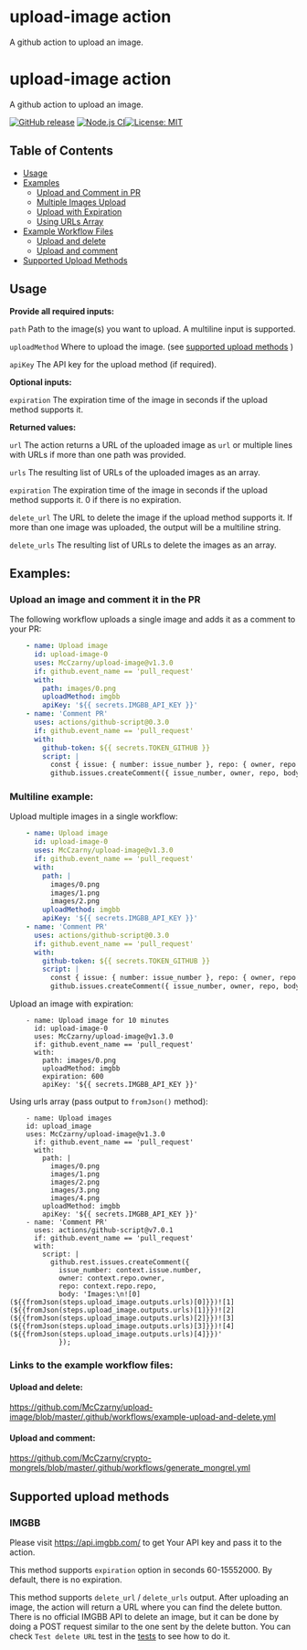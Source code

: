 # upload-image action
A github action to upload an image.

# upload-image action
A github action to upload an image.

[![GitHub release](https://img.shields.io/github/v/release/McCzarny/upload-image)](https://github.com/McCzarny/upload-image/releases)
[![Node.js CI](https://github.com/McCzarny/upload-image/actions/workflows/node.js.yml/badge.svg)](https://github.com/McCzarny/upload-image/actions/workflows/node.js.yml)[![License: MIT](https://img.shields.io/badge/License-MIT-yellow.svg)](https://opensource.org/licenses/MIT)

## Table of Contents
- [Usage](#usage)
- [Examples](#examples)
  - [Upload and Comment in PR](#upload-an-image-and-comment-it-in-the-pr)
  - [Multiple Images Upload](#multiline-example)
  - [Upload with Expiration](#upload-an-image-with-expiration)
  - [Using URLs Array](#using-urls-array)
- [Example Workflow Files](#links-to-the-example-workflow-files)
  - [Upload and delete](#upload-and-delete)
  - [Upload and comment](#upload-and-comment)
- [Supported Upload Methods](#supported-upload-methods)

## Usage

**Provide all required inputs:**

`path` Path to the image(s) you want to upload. A multiline input is supported.

`uploadMethod` Where to upload the image. (see [supported upload methods](#supported-upload-methods)
 )
 
`apiKey` The API key for the upload method (if required).

**Optional inputs:**

`expiration` The expiration time of the image in seconds if the upload method supports it.

**Returned values:**

`url` The action returns a URL of the uploaded image as `url` or multiple lines with URLs if more than one path was provided.

`urls` The resulting list of URLs of the uploaded images as an array.

`expiration` The expiration time of the image in seconds if the upload method supports it. 0 if there is no expiration.

`delete_url` The URL to delete the image if the upload method supports it. If more than one image was uploaded, the output will be a multiline string.

`delete_urls` The resulting list of URLs to delete the images as an array.

## Examples:
### Upload an image and comment it in the PR
The following workflow uploads a single image and adds it as a comment to your PR:
```yaml
    - name: Upload image
      id: upload-image-0
      uses: McCzarny/upload-image@v1.3.0
      if: github.event_name == 'pull_request'
      with:
        path: images/0.png
        uploadMethod: imgbb
        apiKey: '${{ secrets.IMGBB_API_KEY }}'
    - name: 'Comment PR'
      uses: actions/github-script@0.3.0
      if: github.event_name == 'pull_request'
      with:
        github-token: ${{ secrets.TOKEN_GITHUB }}
        script: |
          const { issue: { number: issue_number }, repo: { owner, repo }  } = context;
          github.issues.createComment({ issue_number, owner, repo, body: 'Uploaded image:\n![0](${{steps.upload-image-0.outputs.url}})'});
```

### Multiline example:
Upload multiple images in a single workflow:

```yaml
    - name: Upload image
      id: upload-image-0
      uses: McCzarny/upload-image@v1.3.0
      if: github.event_name == 'pull_request'
      with:
        path: |
          images/0.png
          images/1.png
          images/2.png
        uploadMethod: imgbb
        apiKey: '${{ secrets.IMGBB_API_KEY }}'
    - name: 'Comment PR'
      uses: actions/github-script@0.3.0
      if: github.event_name == 'pull_request'
      with:
        github-token: ${{ secrets.TOKEN_GITHUB }}
        script: |
          const { issue: { number: issue_number }, repo: { owner, repo }  } = context;
          github.issues.createComment({ issue_number, owner, repo, body: 'Uploaded images:\n${{steps.upload-image-0.outputs.url}}'});
```

Upload an image with expiration:
```
    - name: Upload image for 10 minutes
      id: upload-image-0
      uses: McCzarny/upload-image@v1.3.0
      if: github.event_name == 'pull_request'
      with:
        path: images/0.png
        uploadMethod: imgbb
        expiration: 600
        apiKey: '${{ secrets.IMGBB_API_KEY }}'
```

Using urls array (pass output to `fromJson()` method):
```
    - name: Upload images
    id: upload_image
    uses: McCzarny/upload-image@v1.3.0
      if: github.event_name == 'pull_request'
      with:
        path: |
          images/0.png
          images/1.png
          images/2.png
          images/3.png
          images/4.png
        uploadMethod: imgbb
        apiKey: '${{ secrets.IMGBB_API_KEY }}'
    - name: 'Comment PR'
      uses: actions/github-script@v7.0.1
      if: github.event_name == 'pull_request'
      with:
        script: |
          github.rest.issues.createComment({
            issue_number: context.issue.number,
            owner: context.repo.owner,
            repo: context.repo.repo,
            body: 'Images:\n![0](${{fromJson(steps.upload_image.outputs.urls)[0]}})![1](${{fromJson(steps.upload_image.outputs.urls)[1]}})![2](${{fromJson(steps.upload_image.outputs.urls)[2]}})![3](${{fromJson(steps.upload_image.outputs.urls)[3]}})![4](${{fromJson(steps.upload_image.outputs.urls)[4]}})'
            });
```

### Links to the example workflow files:

#### Upload and delete:
https://github.com/McCzarny/upload-image/blob/master/.github/workflows/example-upload-and-delete.yml

#### Upload and comment:
https://github.com/McCzarny/crypto-mongrels/blob/master/.github/workflows/generate_mongrel.yml

## Supported upload methods

### IMGBB
Please visit https://api.imgbb.com/ to get Your API key and pass it to the action.

This method supports `expiration` option in seconds 60-15552000. By default, there is no expiration.

This method supports `delete_url` / `delete_urls` output. After uploading an image, the action will return a URL where you can find the delete button. There is no official IMGBB API to delete an image, but it can be done by doing a POST request similar to the one sent by the delete button. You can check `Test delete URL` test in the [tests](https://github.com/McCzarny/upload-image/blob/master/test/uploadImage.test.js) to see how to do it.
